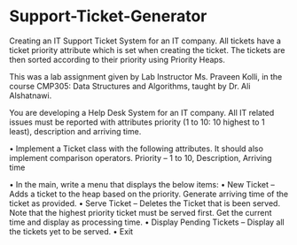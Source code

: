 # Support-Ticket-Generator
Creating an IT Support Ticket System for an IT company. All tickets have a ticket priority attribute which is set when creating the ticket. The tickets are then sorted according to their priority using Priority Heaps.

This was a lab assignment given by Lab Instructor Ms. Praveen Kolli, in the course CMP305: Data Structures and Algorithms, taught by Dr. Ali Alshatnawi.

You are developing a Help Desk System for an IT company. All IT related issues must be reported with attributes priority (1 to 10:  10 highest to 1 least), description and arriving time. 

•	Implement a Ticket class with the following attributes. It should also implement comparison operators.
    Priority – 1 to 10, Description, Arriving time

•	In the main, write a menu that displays the below items:
•	New Ticket – Adds a ticket to the heap based on the priority. Generate arriving time of the ticket as provided.
•	Serve Ticket – Deletes the Ticket that is been served. Note that the highest priority ticket must be served first. Get the current time and display as processing time. 
•	Display Pending Tickets – Display all the tickets yet to be served. 
•	Exit
